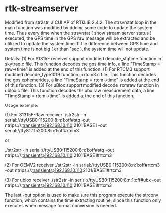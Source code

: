 rtk-streamserver
================

Modified from str2str, a CUI AP of RTKLIB 2.4.2. The strsvrstat loop in the main function was modified by ddding some code to update the system time. Thus every time when the strsvrstat ( show stream server status ) executed, the GPS time in the GPS raw message will be extracted and be utilized to update the system time. If the difference between GPS time and system time is not big ( er than 1sec ), the system time will not update.

Details:
(1) For S1315F receiver support
modified decode_stqtime function in skytraq.c file. This function decodes the gps time info, a line "TimeStamp = raw->time" is added at the end of this function.
(1) For RTCM3 support
modified decode_type1019 function in rtcm3.c file. This function decodes the gps ephemerides, a line "TimeStamp = rtcm->time" is added at the end of this function.
(3) For uBlox support
modified decode_rxmraw function in ublox.c file. This function decodes the ubx raw measurement data, a line "TimeStamp = rtcm->time" is added at the end of this function.

Usage example:

(1) For S1315F-Raw receiver
./str2str -in serial://ttyUSB0:115200:8:n:1:off#stq -out ntrips://:transient@192.168.10.110:2101/BASE1 -out serial://ttyS1:115200:8:n:1:off#rtcm3

or

./str2str -in serial://ttyUSB0:115200:8:n:1:off#stq -out ntrips://:transient@192.168.10.110:2101/BASE1#rtcm3

(2) For OEMV2 receiver
./str2str -in serial://ttyUSB0:115200:8:n:1:off#rtcm3 -out ntrips://:transient@192.168.10.110:2101/BASE1#rtcm3

(3) For ublox receiver
./str2str -in serial://ttyUSB0:115200:8:n:1:off#ubx -out ntrips://:transient@192.168.10.110:2101/BASE1#rtcm3

The last -out option is used to make sure this program execute the strconv function, which contains the time extracting routine, since this function only executes when message format conversion is needed.
